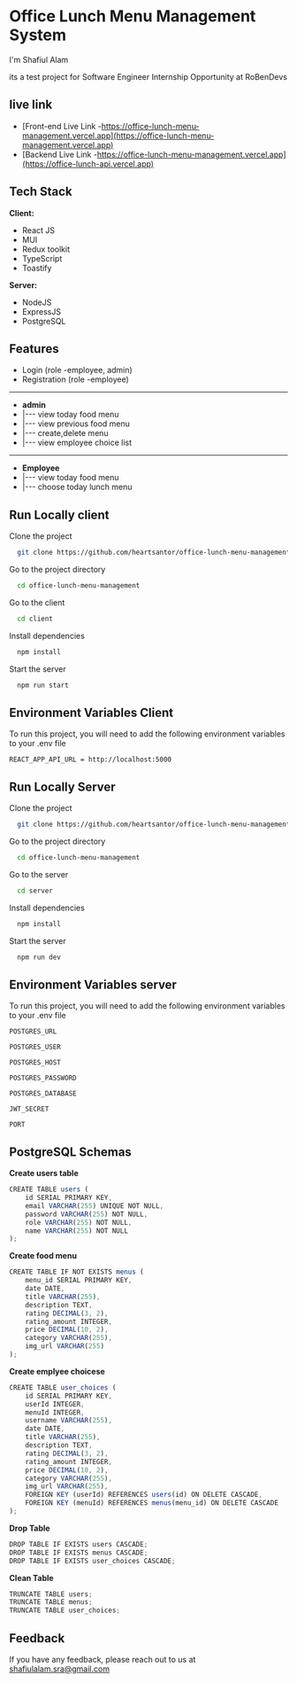 
# Office Lunch Menu Management System

I'm Shafiul Alam

its a test project for Software Engineer Internship Opportunity at RoBenDevs


## live link

 - [Front-end Live Link -https://office-lunch-menu-management.vercel.app](https://office-lunch-menu-management.vercel.app)
 - [Backend Live Link -https://office-lunch-menu-management.vercel.app](https://office-lunch-api.vercel.app)
## Tech Stack

**Client:** 
- React JS
- MUI
- Redux toolkit
- TypeScript
- Toastify

**Server:** 
- NodeJS
- ExpressJS
- PostgreSQL


## Features

- Login (role -employee, admin)
- Registration (role -employee)
---
- **admin**
- |---   view today food menu 
- |---   view previous food menu
- |---   create,delete menu
- |---   view employee choice list
----
- **Employee**
- |---   view today food menu 
- |---   choose today lunch menu


## Run Locally client

Clone the project

```bash
  git clone https://github.com/heartsantor/office-lunch-menu-management.git
```

Go to the project directory

```bash
  cd office-lunch-menu-management
```

Go to the client

```bash
  cd client
```

Install dependencies

```bash
  npm install
```

Start the server

```bash
  npm run start
```

## Environment Variables Client

To run this project, you will need to add the following environment variables to your .env file

`REACT_APP_API_URL = http://localhost:5000`


## Run Locally Server

Clone the project

```bash
  git clone https://github.com/heartsantor/office-lunch-menu-management.git
```

Go to the project directory

```bash
  cd office-lunch-menu-management
```

Go to the server

```bash
  cd server
```

Install dependencies

```bash
  npm install
```

Start the server

```bash
  npm run dev
```

## Environment Variables server

To run this project, you will need to add the following environment variables to your .env file

`POSTGRES_URL`

`POSTGRES_USER`

`POSTGRES_HOST`

`POSTGRES_PASSWORD`

`POSTGRES_DATABASE`

`JWT_SECRET`

`PORT`

## PostgreSQL Schemas
**Create users table**
```javascript
CREATE TABLE users (
    id SERIAL PRIMARY KEY,
    email VARCHAR(255) UNIQUE NOT NULL,
    password VARCHAR(255) NOT NULL,
    role VARCHAR(255) NOT NULL,
    name VARCHAR(255) NOT NULL
);
```

**Create food menu**
```javascript
CREATE TABLE IF NOT EXISTS menus (
    menu_id SERIAL PRIMARY KEY,
    date DATE,
    title VARCHAR(255),
    description TEXT,
    rating DECIMAL(3, 2),
    rating_amount INTEGER,
    price DECIMAL(10, 2),
    category VARCHAR(255),
    img_url VARCHAR(255)
);
```

**Create emplyee choicese**
```javascript
CREATE TABLE user_choices (
    id SERIAL PRIMARY KEY,
    userId INTEGER,
    menuId INTEGER,
    username VARCHAR(255),
    date DATE,
    title VARCHAR(255),
    description TEXT,
    rating DECIMAL(3, 2),
    rating_amount INTEGER,
    price DECIMAL(10, 2),
    category VARCHAR(255),
    img_url VARCHAR(255),
    FOREIGN KEY (userId) REFERENCES users(id) ON DELETE CASCADE,
    FOREIGN KEY (menuId) REFERENCES menus(menu_id) ON DELETE CASCADE
);
```

**Drop Table**
```javascript
DROP TABLE IF EXISTS users CASCADE;
DROP TABLE IF EXISTS menus CASCADE;
DROP TABLE IF EXISTS user_choices CASCADE;
```

**Clean Table**
```javascript
TRUNCATE TABLE users;
TRUNCATE TABLE menus;
TRUNCATE TABLE user_choices;
```
## Feedback

If you have any feedback, please reach out to us at shafiulalam.sra@gmail.com

